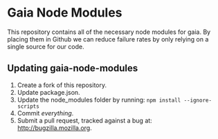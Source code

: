 # Gaia Node Modules

This repository contains all of the necessary node modules for gaia. By placing them in Github we can reduce failure rates by only relying on a single source for our code.

## Updating gaia-node-modules

1. Create a fork of this repository.
2. Update package.json.
3. Update the node_modules folder by running: ```npm install --ignore-scripts```
4. Commit *everything*.
5. Submit a pull request, tracked against a bug at: http://bugzilla.mozilla.org.
